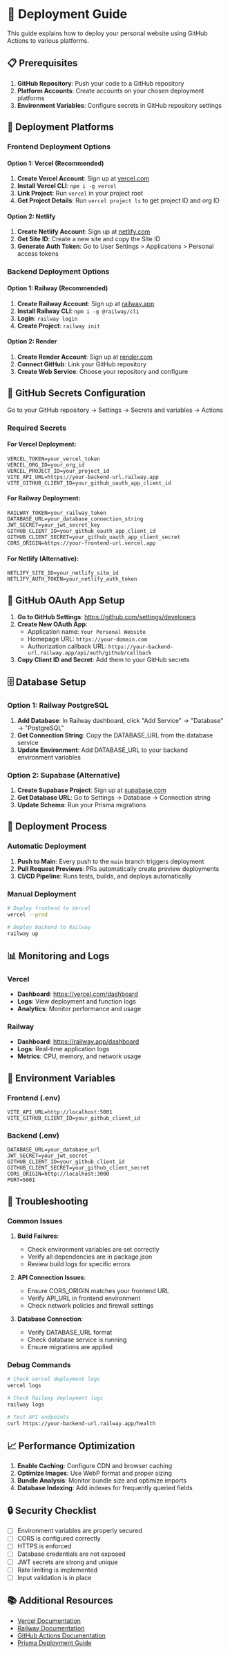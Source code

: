 # 🚀 Deployment Guide

This guide explains how to deploy your personal website using GitHub Actions to various platforms.

## 📋 Prerequisites

1. **GitHub Repository**: Push your code to a GitHub repository
2. **Platform Accounts**: Create accounts on your chosen deployment platforms
3. **Environment Variables**: Configure secrets in GitHub repository settings

## 🔧 Deployment Platforms

### Frontend Deployment Options

#### Option 1: Vercel (Recommended)
1. **Create Vercel Account**: Sign up at [vercel.com](https://vercel.com)
2. **Install Vercel CLI**: `npm i -g vercel`
3. **Link Project**: Run `vercel` in your project root
4. **Get Project Details**: Run `vercel project ls` to get project ID and org ID

#### Option 2: Netlify
1. **Create Netlify Account**: Sign up at [netlify.com](https://netlify.com)
2. **Get Site ID**: Create a new site and copy the Site ID
3. **Generate Auth Token**: Go to User Settings > Applications > Personal access tokens

### Backend Deployment Options

#### Option 1: Railway (Recommended)
1. **Create Railway Account**: Sign up at [railway.app](https://railway.app)
2. **Install Railway CLI**: `npm i -g @railway/cli`
3. **Login**: `railway login`
4. **Create Project**: `railway init`

#### Option 2: Render
1. **Create Render Account**: Sign up at [render.com](https://render.com)
2. **Connect GitHub**: Link your GitHub repository
3. **Create Web Service**: Choose your repository and configure

## 🔐 GitHub Secrets Configuration

Go to your GitHub repository → Settings → Secrets and variables → Actions

### Required Secrets

#### For Vercel Deployment:
```
VERCEL_TOKEN=your_vercel_token
VERCEL_ORG_ID=your_org_id
VERCEL_PROJECT_ID=your_project_id
VITE_API_URL=https://your-backend-url.railway.app
VITE_GITHUB_CLIENT_ID=your_github_oauth_app_client_id
```

#### For Railway Deployment:
```
RAILWAY_TOKEN=your_railway_token
DATABASE_URL=your_database_connection_string
JWT_SECRET=your_jwt_secret_key
GITHUB_CLIENT_ID=your_github_oauth_app_client_id
GITHUB_CLIENT_SECRET=your_github_oauth_app_client_secret
CORS_ORIGIN=https://your-frontend-url.vercel.app
```

#### For Netlify (Alternative):
```
NETLIFY_SITE_ID=your_netlify_site_id
NETLIFY_AUTH_TOKEN=your_netlify_auth_token
```

## 🔑 GitHub OAuth App Setup

1. **Go to GitHub Settings**: https://github.com/settings/developers
2. **Create New OAuth App**:
   - Application name: `Your Personal Website`
   - Homepage URL: `https://your-domain.com`
   - Authorization callback URL: `https://your-backend-url.railway.app/api/auth/github/callback`
3. **Copy Client ID and Secret**: Add them to your GitHub secrets

## 🗄️ Database Setup

### Option 1: Railway PostgreSQL
1. **Add Database**: In Railway dashboard, click "Add Service" → "Database" → "PostgreSQL"
2. **Get Connection String**: Copy the DATABASE_URL from the database service
3. **Update Environment**: Add DATABASE_URL to your backend environment variables

### Option 2: Supabase (Alternative)
1. **Create Supabase Project**: Sign up at [supabase.com](https://supabase.com)
2. **Get Database URL**: Go to Settings → Database → Connection string
3. **Update Schema**: Run your Prisma migrations

## 🚀 Deployment Process

### Automatic Deployment
1. **Push to Main**: Every push to the `main` branch triggers deployment
2. **Pull Request Previews**: PRs automatically create preview deployments
3. **CI/CD Pipeline**: Runs tests, builds, and deploys automatically

### Manual Deployment
```bash
# Deploy frontend to Vercel
vercel --prod

# Deploy backend to Railway
railway up
```

## 📊 Monitoring and Logs

### Vercel
- **Dashboard**: https://vercel.com/dashboard
- **Logs**: View deployment and function logs
- **Analytics**: Monitor performance and usage

### Railway
- **Dashboard**: https://railway.app/dashboard
- **Logs**: Real-time application logs
- **Metrics**: CPU, memory, and network usage

## 🔧 Environment Variables

### Frontend (.env)
```env
VITE_API_URL=http://localhost:5001
VITE_GITHUB_CLIENT_ID=your_github_client_id
```

### Backend (.env)
```env
DATABASE_URL=your_database_url
JWT_SECRET=your_jwt_secret
GITHUB_CLIENT_ID=your_github_client_id
GITHUB_CLIENT_SECRET=your_github_client_secret
CORS_ORIGIN=http://localhost:3000
PORT=5001
```

## 🐛 Troubleshooting

### Common Issues

1. **Build Failures**:
   - Check environment variables are set correctly
   - Verify all dependencies are in package.json
   - Review build logs for specific errors

2. **API Connection Issues**:
   - Ensure CORS_ORIGIN matches your frontend URL
   - Verify API_URL in frontend environment
   - Check network policies and firewall settings

3. **Database Connection**:
   - Verify DATABASE_URL format
   - Check database service is running
   - Ensure migrations are applied

### Debug Commands
```bash
# Check Vercel deployment logs
vercel logs

# Check Railway deployment logs
railway logs

# Test API endpoints
curl https://your-backend-url.railway.app/health
```

## 📈 Performance Optimization

1. **Enable Caching**: Configure CDN and browser caching
2. **Optimize Images**: Use WebP format and proper sizing
3. **Bundle Analysis**: Monitor bundle size and optimize imports
4. **Database Indexing**: Add indexes for frequently queried fields

## 🔒 Security Checklist

- [ ] Environment variables are properly secured
- [ ] CORS is configured correctly
- [ ] HTTPS is enforced
- [ ] Database credentials are not exposed
- [ ] JWT secrets are strong and unique
- [ ] Rate limiting is implemented
- [ ] Input validation is in place

## 📚 Additional Resources

- [Vercel Documentation](https://vercel.com/docs)
- [Railway Documentation](https://docs.railway.app)
- [GitHub Actions Documentation](https://docs.github.com/en/actions)
- [Prisma Deployment Guide](https://www.prisma.io/docs/guides/deployment)